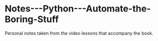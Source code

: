 # Notes---Python---Automate-the-Boring-Stuff
Personal notes taken from the video lessons that accompany the book.

